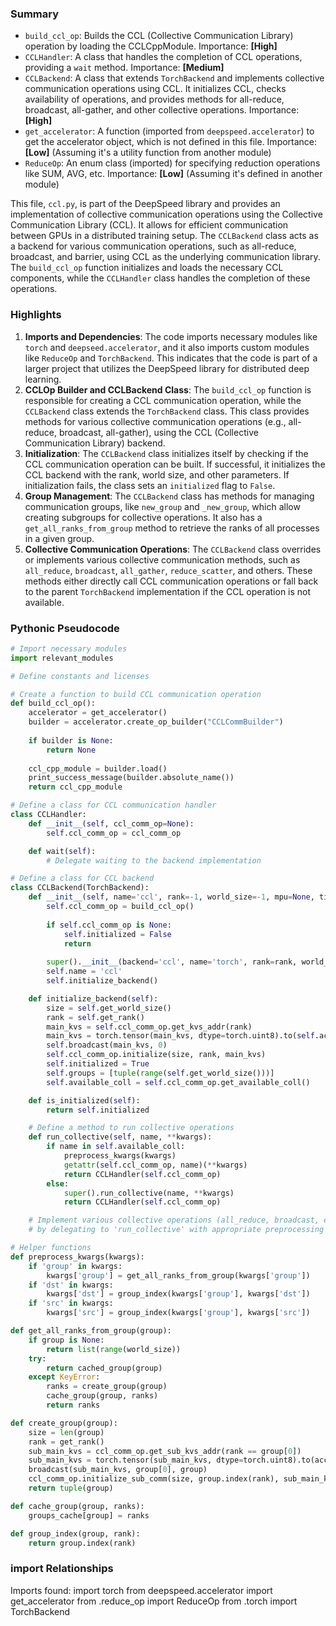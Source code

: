 

### Summary



* `build_ccl_op`: Builds the CCL (Collective Communication Library) operation by loading the CCLCppModule. Importance: **[High]**
* `CCLHandler`: A class that handles the completion of CCL operations, providing a `wait` method. Importance: **[Medium]**
* `CCLBackend`: A class that extends `TorchBackend` and implements collective communication operations using CCL. It initializes CCL, checks availability of operations, and provides methods for all-reduce, broadcast, all-gather, and other collective operations. Importance: **[High]**
* `get_accelerator`: A function (imported from `deepspeed.accelerator`) to get the accelerator object, which is not defined in this file. Importance: **[Low]** (Assuming it's a utility function from another module)
* `ReduceOp`: An enum class (imported) for specifying reduction operations like SUM, AVG, etc. Importance: **[Low]** (Assuming it's defined in another module) 

This file, `ccl.py`, is part of the DeepSpeed library and provides an implementation of collective communication operations using the Collective Communication Library (CCL). It allows for efficient communication between GPUs in a distributed training setup. The `CCLBackend` class acts as a backend for various communication operations, such as all-reduce, broadcast, and barrier, using CCL as the underlying communication library. The `build_ccl_op` function initializes and loads the necessary CCL components, while the `CCLHandler` class handles the completion of these operations.

### Highlights



1. **Imports and Dependencies**: The code imports necessary modules like `torch` and `deepseed.accelerator`, and it also imports custom modules like `ReduceOp` and `TorchBackend`. This indicates that the code is part of a larger project that utilizes the DeepSpeed library for distributed deep learning.
2. **CCLOp Builder and CCLBackend Class**: The `build_ccl_op` function is responsible for creating a CCL communication operation, while the `CCLBackend` class extends the `TorchBackend` class. This class provides methods for various collective communication operations (e.g., all-reduce, broadcast, all-gather), using the CCL (Collective Communication Library) backend.
3. **Initialization**: The `CCLBackend` class initializes itself by checking if the CCL communication operation can be built. If successful, it initializes the CCL backend with the rank, world size, and other parameters. If initialization fails, the class sets an `initialized` flag to `False`.
4. **Group Management**: The `CCLBackend` class has methods for managing communication groups, like `new_group` and `_new_group`, which allow creating subgroups for collective operations. It also has a `get_all_ranks_from_group` method to retrieve the ranks of all processes in a given group.
5. **Collective Communication Operations**: The `CCLBackend` class overrides or implements various collective communication methods, such as `all_reduce`, `broadcast`, `all_gather`, `reduce_scatter`, and others. These methods either directly call CCL communication operations or fall back to the parent `TorchBackend` implementation if the CCL operation is not available.

### Pythonic Pseudocode

```python
# Import necessary modules
import relevant_modules

# Define constants and licenses

# Create a function to build CCL communication operation
def build_ccl_op():
    accelerator = get_accelerator()
    builder = accelerator.create_op_builder("CCLCommBuilder")
    
    if builder is None:
        return None
    
    ccl_cpp_module = builder.load()
    print_success_message(builder.absolute_name())
    return ccl_cpp_module

# Define a class for CCL communication handler
class CCLHandler:
    def __init__(self, ccl_comm_op=None):
        self.ccl_comm_op = ccl_comm_op

    def wait(self):
        # Delegate waiting to the backend implementation

# Define a class for CCL backend
class CCLBackend(TorchBackend):
    def __init__(self, name='ccl', rank=-1, world_size=-1, mpu=None, timeout=None, init_method=None):
        self.ccl_comm_op = build_ccl_op()
        
        if self.ccl_comm_op is None:
            self.initialized = False
            return
        
        super().__init__(backend='ccl', name='torch', rank=rank, world_size=world_size, timeout=timeout, init_method=init_method)
        self.name = 'ccl'
        self.initialize_backend()

    def initialize_backend(self):
        size = self.get_world_size()
        rank = self.get_rank()
        main_kvs = self.ccl_comm_op.get_kvs_addr(rank)
        main_kvs = torch.tensor(main_kvs, dtype=torch.uint8).to(self.accelerator.current_device())
        self.broadcast(main_kvs, 0)
        self.ccl_comm_op.initialize(size, rank, main_kvs)
        self.initialized = True
        self.groups = [tuple(range(self.get_world_size()))]
        self.available_coll = self.ccl_comm_op.get_available_coll()

    def is_initialized(self):
        return self.initialized

    # Define a method to run collective operations
    def run_collective(self, name, **kwargs):
        if name in self.available_coll:
            preprocess_kwargs(kwargs)
            getattr(self.ccl_comm_op, name)(**kwargs)
            return CCLHandler(self.ccl_comm_op)
        else:
            super().run_collective(name, **kwargs)
            return CCLHandler(self.ccl_comm_op)

    # Implement various collective operations (all_reduce, broadcast, etc.)
    # by delegating to 'run_collective' with appropriate preprocessing

# Helper functions
def preprocess_kwargs(kwargs):
    if 'group' in kwargs:
        kwargs['group'] = get_all_ranks_from_group(kwargs['group'])
    if 'dst' in kwargs:
        kwargs['dst'] = group_index(kwargs['group'], kwargs['dst'])
    if 'src' in kwargs:
        kwargs['src'] = group_index(kwargs['group'], kwargs['src'])

def get_all_ranks_from_group(group):
    if group is None:
        return list(range(world_size))
    try:
        return cached_group(group)
    except KeyError:
        ranks = create_group(group)
        cache_group(group, ranks)
        return ranks

def create_group(group):
    size = len(group)
    rank = get_rank()
    sub_main_kvs = ccl_comm_op.get_sub_kvs_addr(rank == group[0])
    sub_main_kvs = torch.tensor(sub_main_kvs, dtype=torch.uint8).to(accelerator.current_device())
    broadcast(sub_main_kvs, group[0], group)
    ccl_comm_op.initialize_sub_comm(size, group.index(rank), sub_main_kvs, group)
    return tuple(group)

def cache_group(group, ranks):
    groups_cache[group] = ranks

def group_index(group, rank):
    return group.index(rank)
```


### import Relationships

Imports found:
import torch
from deepspeed.accelerator import get_accelerator
from .reduce_op import ReduceOp
from .torch import TorchBackend
